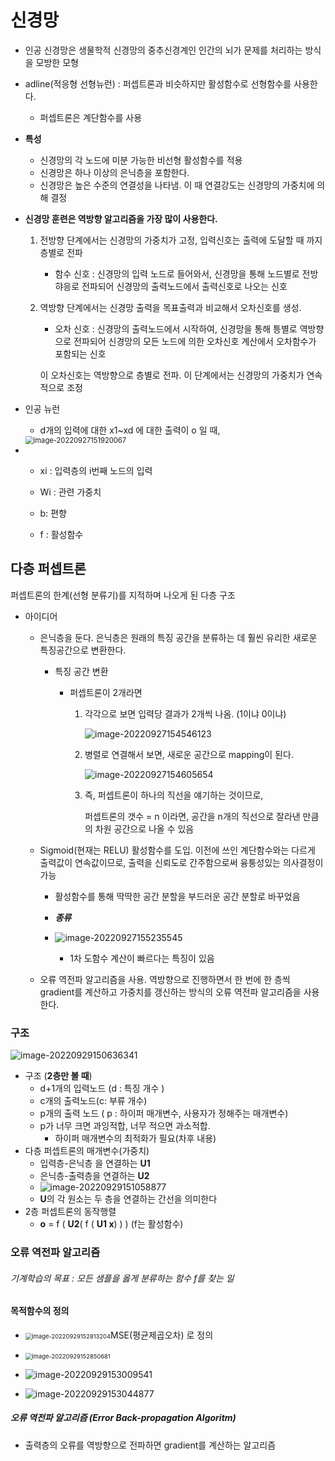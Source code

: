 # 신경망

- 인공 신경망은 생물학적 신경망의 중추신경계인 인간의 뇌가 문제를 처리하는 방식을 모방한 모형

- adline(적응형 선형뉴런) : 퍼셉트론과 비슷하지만 활성함수로 선형함수를 사용한다.

  - 퍼셉트론은 계단함수를 사용

- **특성**

  - 신경망의 각 노드에 미분 가능한 비선형 활성함수를 적용
  - 신경망은 하나 이상의 은닉층을 포함한다.
  - 신경망은 높은 수준의 연결성을 나타냄. 이 때 연결강도는 신경망의 가중치에 의해 결정

- **신경망 훈련은 역방향 알고리즘을 가장 많이 사용한다.**

  1. 전방향 단계에서는 신경망의 가중치가 고정, 입력신호는 출력에 도달할 때 까지 층별로 전파

     - 함수 신호 : 신경망의 입력 노드로 들어와서, 신경망을 통해 노드별로 전방햐응로 전파되어 신경망의 출력노드에서 출력신호로 나오는 신호

  2. 역방향 단계에서는 신경망 출력을 목표출력과 비교해서 오차신호를 생성. 

     - 오차 신호 : 신경망의 출력노드에서 시작하여, 신경망을 통해 틍별로 역방향으로 전파되어 신경망의 모든 노드에 의한 오차신호 계산에서 오차함수가 포함되는 신호

     이 오차신호는 역방향으로 층별로 전파. 이 단계에서는 신경망의 가중치가 연속적으로 조정



- 인공 뉴런
  - d개의 입력에 대한 x1~xd 에 대한 출력이 o 일 때,


  <img src="https://raw.githubusercontent.com/SonJinHYo/image_repo/main/image_server/image-20220927151920067.png" alt="image-20220927151920067" style="zoom: 80%;" />

- - xi : 입력층의 i번째 노드의 입력

  - Wi : 관련 가중치

  - b: 편향

  - f : 활성함수

  

## 다층 퍼셉트론

  퍼셉트론의 한계(선형 분류기)를 지적하며 나오게 된 다층 구조

- 아이디어

  - 은닉층을 둔다. 은닉층은 원래의 특징 공간을 분류하는 데 훨씬 유리한 새로운 특징공간으로 변환한다.

    - 특징 공간 변환

      - 퍼셉트론이 2개라면

        1. 각각으로 보면 입력당 결과가 2개씩 나옴. (1이냐 0이냐)

           ![image-20220927154546123](https://raw.githubusercontent.com/SonJinHYo/image_repo/main/image_server/image-20220927154546123.png)

        2. 병렬로 연결해서 보면, 새로운 공간으로 mapping이 된다.

           ![image-20220927154605654](https://raw.githubusercontent.com/SonJinHYo/image_repo/main/image_server/image-20220927154605654.png)

        3. 즉, 퍼셉트론이 하나의 직선을 얘기하는 것이므로,

           퍼셉트론의 갯수  = n 이라면, 공간을 n개의 직선으로 잘라낸 만큼의 차원 공간으로 나올 수 있음

  - Sigmoid(현재는 RELU) 활성함수를 도입. 이전에 쓰인 계단함수와는 다르게 출력값이 연속값이므로, 출력을 신뢰도로 간주함으로써 융퉁성있는 의사결정이 가능

    - 활성함수를 통해 딱딱한 공간 분할을 부드러운 공간 분할로 바꾸었음

    - ***종류***

    - ![image-20220927155235545](https://raw.githubusercontent.com/SonJinHYo/image_repo/main/image_server/image-20220927155235545.png)

      - 1차 도함수 계산이 빠르다는 특징이 있음

      

  - 오류 역전파 알고리즘을 사용. 역방향으로 진행하면서 한 번에 한 층씩 gradient를 계산하고 가중치를 갱신하는 방식의 오류 역전파 알고리즘을 사용한다.





###  구조

![image-20220929150636341](https://raw.githubusercontent.com/SonJinHYo/image_repo/main/image_server/image-20220929150636341.png)

- 구조 (**2층만 볼 때**)
  - d+1개의 입력노드 (d : 특징 개수 )
  - c개의 출력노드(c: 부류 개수)
  - p개의 출력 노드 ( p : 하이퍼 매개변수, 사용자가 정해주는 매개변수)
  - p가 너무 크면 과잉적합, 너무 적으면 과소적합.
    - 하이퍼 매개변수의 최적화가 필요(차후 내용)
- 다층 퍼셉트론의 매개변수(가중치)
  - 입력층-은닉층 을 연결하는 **U1**
  - 은닉층-출력층을 연결하는 **U2**
  - ![image-20220929151058877](https://raw.githubusercontent.com/SonJinHYo/image_repo/main/image_server/image-20220929151058877.png)
  - **U**의 각 원소는 두 층을 연결하는 간선을 의미한다
- 2층 퍼셉트론의 동작행렬
  - **o** = f ( **U2**( f ( **U1 x**) ) ) (f는 활성함수)





### 오류 역전파 알고리즘 

###### 기계학습의 목표 : 모든 샘플을 옳게 분류하는 함수 f를 찾는 일



#### 목적함수의 정의

- <img src="https://raw.githubusercontent.com/SonJinHYo/image_repo/main/image_server/image-20220929152813204.png" alt="image-20220929152813204" style="zoom:67%;" />MSE(평균제곱오차) 로 정의
- <img src="https://raw.githubusercontent.com/SonJinHYo/image_repo/main/image_server/image-20220929152850681.png" alt="image-20220929152850681" style="zoom:67%;" />
- ![image-20220929153009541](https://raw.githubusercontent.com/SonJinHYo/image_repo/main/image_server/image-20220929153009541.png)

- ![image-20220929153044877](https://raw.githubusercontent.com/SonJinHYo/image_repo/main/image_server/image-20220929153044877.png)

##### 오류 역전파 알고리즘 (Error Back-propagation Algoritm)

- 출력층의 오류를 역방향으로 전파하면 gradient를 계산하는 알고리즘

